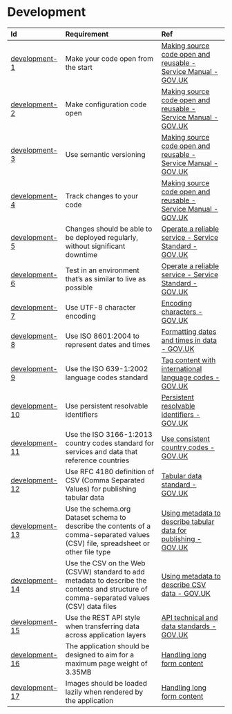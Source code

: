 # Development

| Id                                | Requirement                                                                                                                              | Ref                                                                                                                                                                                                                                                       |
| :-------------------------------- | :--------------------------------------------------------------------------------------------------------------------------------------- | :-------------------------------------------------------------------------------------------------------------------------------------------------------------------------------------------------------------------------------------------------------- |
| [development-1](#devlopment-1)    | Make your code open from the start                                                                                                       | [Making source code open and reusable \- Service Manual \- GOV.UK](https://www.gov.uk/service-manual/technology/making-source-code-open-and-reusable#:~:text=cloud%20security%20guidance-,Make%20your%20code%20open%20from%20the%20start,-It%20is%20much) |
| [development-2](#development-2)   | Make configuration code open                                                                                                             | [Making source code open and reusable \- Service Manual \- GOV.UK](https://www.gov.uk/service-manual/technology/making-source-code-open-and-reusable#:~:text=keys%20if%20needed.-,Making%20configuration%20code%20open,-You%20should%20publish)           |
| [development-3](#development-3)   | Use semantic versioning                                                                                                                  | [Making source code open and reusable \- Service Manual \- GOV.UK](https://www.gov.uk/service-manual/technology/making-source-code-open-and-reusable#:~:text=Crown%20Copyright.-,Taking%20responsibility%20for%20open%20source%20code,-When%20you%20make) |
| [development-4](#development-4)   | Track changes to your code                                                                                                               | [Making source code open and reusable \- Service Manual \- GOV.UK](https://www.gov.uk/service-manual/technology/making-source-code-open-and-reusable#:~:text=for%20pull%20requests-,Tracking%20changes%20to%20your%20code,-When%20your%20code)            |
| [development-5](#development-5)   | Changes should be able to be deployed regularly, without significant downtime                                                            | [Operate a reliable service \- Service Standard \- GOV.UK](https://www.gov.uk/service-manual/service-standard/point-14-operate-a-reliable-service)                                                                                                        |
| [development-6](#development-6)   | Test in an environment that’s as similar to live as possible                                                                             | [Operate a reliable service \- Service Standard \- GOV.UK](https://www.gov.uk/service-manual/service-standard/point-14-operate-a-reliable-service)                                                                                                        |
| [development-7](#development-7)   | Use UTF-8 character encoding                                                                                                             | [Encoding characters \- GOV.UK](https://www.gov.uk/government/publications/open-standards-for-government/cross-platform-character-encoding-profile)                                                                                                       |
| [development-8](#development-8)   | Use ISO 8601:2004 to represent dates and times                                                                                           | [Formatting dates and times in data \- GOV.UK](https://www.gov.uk/government/publications/open-standards-for-government/date-times-and-time-stamps-standard)                                                                                              |
| [development-9](#development-9)   | Use the ISO 639-1:2002 language codes standard                                                                                           | [Tag content with international language codes \- GOV.UK](https://www.gov.uk/government/publications/open-standards-for-government/language-tags)                                                                                                         |
| [development-10](#development-10) | Use persistent resolvable identifiers                                                                                                    | [Persistent resolvable identifiers \- GOV.UK](https://www.gov.uk/government/publications/open-standards-for-government/persistent-resolvable-identifiers)                                                                                                 |
| [development-11](#development-11) | Use the ISO 3166-1:2013 country codes standard for services and data that reference countries                                            | [Use consistent country codes \- GOV.UK](https://www.gov.uk/government/publications/open-standards-for-government/country-codes)                                                                                                                          |
| [development-12](#development-12) | Use RFC 4180 definition of CSV (Comma Separated Values) for publishing tabular data                                                      | [Tabular data standard \- GOV.UK](https://www.gov.uk/government/publications/recommended-open-standards-for-government/tabular-data-standard)                                                                                                             |
| [development-13](#development-13) | Use the schema.org Dataset schema to describe the contents of a comma-separated values (CSV) file, spreadsheet or other file type        | [Using metadata to describe tabular data for publishing \- GOV.UK](https://www.gov.uk/government/publications/recommended-open-standards-for-government/using-metadata-to-describe-tabular-data-for-publishing)                                           |
| [development-14](#development-14) | Use the CSV on the Web (CSVW) standard to add metadata to describe the contents and structure of comma-separated values (CSV) data files | [Using metadata to describe CSV data \- GOV.UK](https://www.gov.uk/government/publications/recommended-open-standards-for-government/using-metadata-to-describe-csv-data)                                                                                 |
| [development-15](#development-15) | Use the REST API style when transferring data across application layers                                                                  | [API technical and data standards \- GOV.UK](https://www.gov.uk/guidance/gds-api-technical-and-data-standards)                                                                                                                                            |
| [development-16](#development-16) | The application should be designed to aim for a maximum page weight of 3.35MB                                                            | [Handling long form content](../spike-outputs/handling-long-form-content.md)                                                                                                                                                                              |
| [development-17](#development-17) | Images should be loaded lazily when rendered by the application                                                                          | [Handling long form content](../spike-outputs/handling-long-form-content.md)                                                                                                                                                                              |
